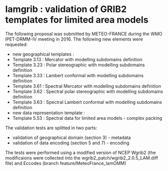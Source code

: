 # lamgrib : validation of GRIB2 templates for limited area models

The following proposal was submitted by METEO-FRANCE during the WMO IPET-DRMM-IV meeting in 2016.
The following new elements were requested:
- new geographical templates :
 - Template 3.13 : Mercator with modelling subdomains definition
 - Template 3.23 : Polar stereographic with modelling subdomains definition
 - Template 3.33 : Lambert conformal with modelling subdomains definition
 - Template 3.61 : Spectral Mercator with modelling subdomains definition
 - Template 3.62 : Spectral polar stereographic with modelling subdomains definition
 - Template 3.63 : Spectral Lambert conformal with modelling subdomains definition
- new data representation template :
 - Template 5.53 : Spectral data for limited area models - complex packing

The validation tests are splitted in two parts: 
- validation of geographical domain (section 3) - metadata
- validation of data encoding (section 5 and 7) - encoding

The tests were performed using a modified version of NCEP Wgrib2 (the modificaions were collected
into the wgrib2_patch/wgrib2_2.0.5_LAM.diff file) and Eccodes (branch feature/MeteoFrance_lamOMM) 
